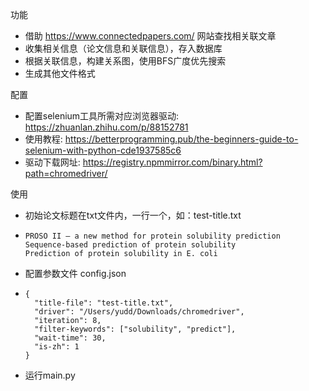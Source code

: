 功能

- 借助 https://www.connectedpapers.com/ 网站查找相关联文章
- 收集相关信息（论文信息和关联信息），存入数据库
- 根据关联信息，构建关系图，使用BFS广度优先搜索
- 生成其他文件格式

配置

- 配置selenium工具所需对应浏览器驱动: https://zhuanlan.zhihu.com/p/88152781 
- 使用教程: https://betterprogramming.pub/the-beginners-guide-to-selenium-with-python-cde1937585c6
- 驱动下载网址: https://registry.npmmirror.com/binary.html?path=chromedriver/

使用

- 初始论文标题在txt文件内，一行一个，如：test-title.txt
- ```text
  PROSO II – a new method for protein solubility prediction
  Sequence-based prediction of protein solubility
  Prediction of protein solubility in E. coli
  ```
- 配置参数文件 config.json
- ```text
  {
    "title-file": "test-title.txt",
    "driver": "/Users/yudd/Downloads/chromedriver",
    "iteration": 8,
    "filter-keywords": ["solubility", "predict"],
    "wait-time": 30,
    "is-zh": 1
  }
  ```
- 运行main.py

